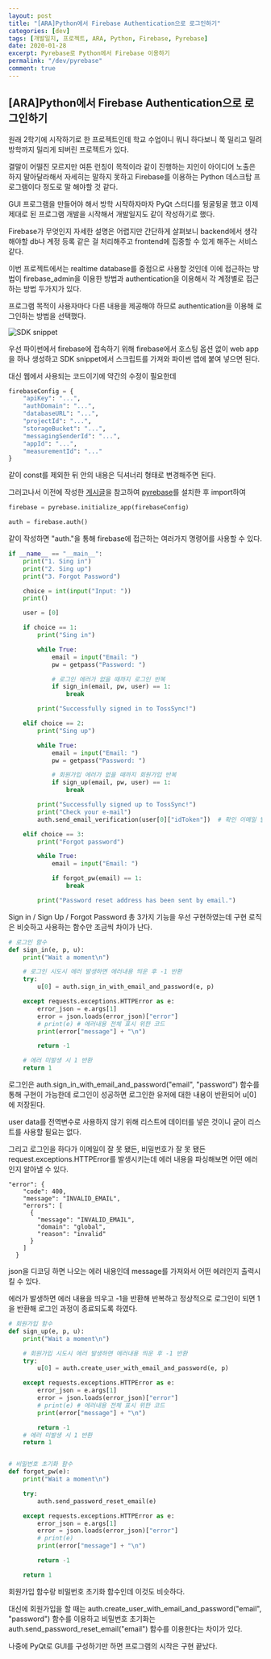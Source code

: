 ```yaml
---
layout: post
title: "[ARA]Python에서 Firebase Authentication으로 로그인하기"
categories: [dev]
tags: [개발일지, 프로젝트, ARA, Python, Firebase, Pyrebase]
date: 2020-01-28
excerpt: Pyrebase로 Python에서 Firebase 이용하기
permalink: "/dev/pyrebase"
comment: true
---
```

## [ARA]Python에서 Firebase Authentication으로 로그인하기

원래 2학기에 시작하기로 한 프로젝트인데 학교 수업이니 뭐니 하다보니 쭉 밀리고 밀려 방학까지 밀리게 되버린 프로젝트가 있다.

결말이 어떨진 모르지만 여튼 런칭이 목적이라 같이 진행하는 지인이 아이디어 노출은 하지 말아달라해서 자세히는 말하지 못하고 Firebase를 이용하는 Python 데스크탑 프로그램이다 정도로 말 해야할 것 같다.
 
GUI 프로그램을 만들어야 해서 방학 시작하자마자 PyQt 스터디를 뒹굴뒹굴 했고 이제 제대로 된 프로그램 개발을 시작해서 개발일지도 같이 작성하기로 했다.

Firebase가 무엇인지 자세한 설명은 어렵지만 간단하게 살펴보니 backend에서 생각해야할 db나 계정 등록 같은 걸 처리해주고 frontend에 집중할 수 있게 해주는 서비스 같다.

이번 프로젝트에서는 realtime database를 중점으로 사용할 것인데 이에 접근하는 방법이 firebase_admin을 이용한 방법과 authentication을 이용해서 각 계정별로 접근하는 방법 두가지가 있다.

프로그램 목적이 사용자마다 다른 내용을 제공해야 하므로 authentication을 이용해 로그인하는 방법을 선택했다.

![SDK snippet](../../image/20200128/20200128-1.png)

우선 파이썬에서 firebase에 접속하기 위해 firebase에서 호스팅 옵션 없이 web app을 하나 생성하고 SDK snippet에서 스크립트를 가져와 파이썬 앱에 붙여 넣으면 된다.

대신 웹에서 사용되는 코드이기에 약간의 수정이 필요한데

~~~ python
firebaseConfig = {
    "apiKey": "...",
    "authDomain": "...",
    "databaseURL": "...",
    "projectId": "...",
    "storageBucket": "...",
    "messagingSenderId": "...",
    "appId": "...",
    "measurementId": "..."
}
~~~
같이 const를 제외한 뒤 안의 내용은 딕셔너리 형태로 변경해주면 된다.

그러고나서 이전에 작성한 [게시글](https://hanchaa.github.io/dev/pip_install_unicodedecodeerror)을 참고하여 [pyrebase]()를 설치한 후 import하여

~~~ python
firebase = pyrebase.initialize_app(firebaseConfig)

auth = firebase.auth()
~~~

같이 작성하면 "auth."을 통해 firebase에 접근하는 여러가지 명령어를 사용할 수 있다.

~~~ python
if __name__ == "__main__":
    print("1. Sing in")
    print("2. Sing up")
    print("3. Forgot Password")

    choice = int(input("Input: "))
    print()

    user = [0]

    if choice == 1:
        print("Sing in")

        while True:
            email = input("Email: ")
            pw = getpass("Password: ")

            # 로그인 에러가 없을 때까지 로그인 반복
            if sign_in(email, pw, user) == 1:
                break

        print("Successfully signed in to TossSync!")

    elif choice == 2:
        print("Sing up")

        while True:
            email = input("Email: ")
            pw = getpass("Password: ")

            # 회원가입 에러가 없을 때까지 회원가입 반복
            if sign_up(email, pw, user) == 1:
                break

        print("Successfully signed up to TossSync!")
        print("Check your e-mail")
        auth.send_email_verification(user[0]["idToken"])  # 확인 이메일 발송

    elif choice == 3:
        print("Forgot password")

        while True:
            email = input("Email: ")

            if forgot_pw(email) == 1:
                break

        print("Password reset address has been sent by email.")
~~~

Sign in / Sign Up / Forgot Password 총 3가지 기능을 우선 구현하였는데 구현 로직은 비슷하고 사용하는 함수만 조금씩 차이가 난다.

~~~ python
# 로그인 함수
def sign_in(e, p, u):
    print("Wait a moment\n")

    # 로그인 시도시 에러 발생하면 에러내용 띄운 후 -1 반환
    try:
        u[0] = auth.sign_in_with_email_and_password(e, p)

    except requests.exceptions.HTTPError as e:
        error_json = e.args[1]
        error = json.loads(error_json)["error"]
        # print(e) # 에러내용 전체 표시 위한 코드
        print(error["message"] + "\n")

        return -1

    # 에러 미발생 시 1 반환
    return 1
~~~

로그인은 auth.sign_in_with_email_and_password("email", "password") 함수를 통해 구현이 가능한데 로그인이 성공하면 로그인한 유저에 대한 내용이 반환되어 u[0]에 저장된다.

user data를 전역변수로 사용하지 않기 위해 리스트에 데이터를 넣은 것이니 굳이 리스트를 사용할 필요는 없다.

그리고 로그인을 하다가 이메일이 잘 못 됐든, 비밀번호가 잘 못 됐든 request.exceptions.HTTPError를 발생시키는데 에러 내용을 파싱해보면 어떤 에러인지 알아낼 수 있다.

~~~
"error": {
    "code": 400,
    "message": "INVALID_EMAIL",
    "errors": [
      {
        "message": "INVALID_EMAIL",
        "domain": "global",
        "reason": "invalid"
      }
    ]
  }
~~~ 

json을 디코딩 하면 나오는 에러 내용인데 message를 가져와서 어떤 에러인지 출력시킬 수 있다.

에러가 발생하면 에러 내용을 띄우고 -1을 반환해 반복하고 정상적으로 로그인이 되면 1을 반환해 로그인 과정이 종료되도록 하였다.

~~~ python
# 회원가입 함수
def sign_up(e, p, u):
    print("Wait a moment\n")

    # 회원가입 시도시 에러 발생하면 에러내용 띄운 후 -1 반환
    try:
        u[0] = auth.create_user_with_email_and_password(e, p)

    except requests.exceptions.HTTPError as e:
        error_json = e.args[1]
        error = json.loads(error_json)["error"]
        # print(e) # 에러내용 전체 표시 위한 코드
        print(error["message"] + "\n")

        return -1
    # 에러 미발생 시 1 반환
    return 1


# 비밀번호 초기화 함수
def forgot_pw(e):
    print("Wait a moment\n")

    try:
        auth.send_password_reset_email(e)

    except requests.exceptions.HTTPError as e:
        error_json = e.args[1]
        error = json.loads(error_json)["error"]
        # print(e)
        print(error["message"] + "\n")

        return -1

    return 1
~~~

회원가입 함수랑 비밀번호 초기화 함수인데 이것도 비슷하다.

대신에 회원가입을 할 때는 auth.create_user_with_email_and_password("email", "password") 함수를 이용하고 비밀번호 초기화는 auth.send_password_reset_email("email") 함수를 이용한다는 차이가 있다. 

나중에 PyQt로 GUI를 구성하기만 하면 프로그램의 시작은 구현 끝났다.
